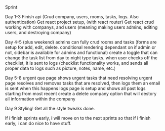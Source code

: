 Sprint

Day 1-3
Finish api (Crud company, users, rooms, tasks, logs. Also authentication)
Get react project setup, (with react router)
Get react crud working with companys, and users (meaning making users admins, editing users, and destroying company)

Day 4-5 (plus weekend)
admins can fully crud rooms and tasks (forms are setup for add, edit, delete. conditional rendering dependant on if admin or not, sidebar is available for admins and functional)
create a toggle that can change the task list from day to night type tasks.
when user checks off the checklist, it is sent to logs (checklist functionality works, and sends all proper data to logs such as picture, notes, name, etc.)

Day 5-8
urgent que page shows urgent tasks that need resolving
urgent page resolves and removes tasks that are resolved, then logs them
an email is sent when this happens
logs page is setup and shows all past logs starting from most recent
create a delete company option that will destory all information within the company

Day 9
Styling! Get all the style tweaks done.

If i finish sprints early, i will move on to the next sprints so that if i finish early, i can do nice to have stuff.
